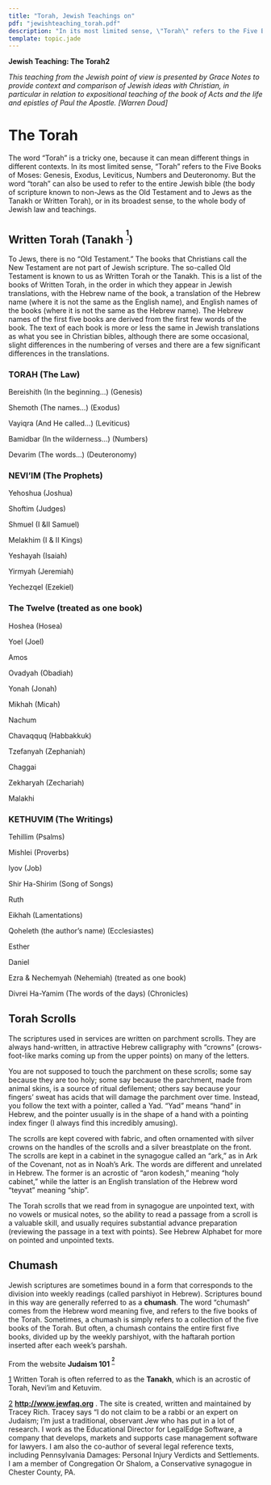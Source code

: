 ```yaml
---
title: "Torah, Jewish Teachings on"
pdf: "jewishteaching_torah.pdf"
description: "In its most limited sense, \"Torah\" refers to the Five Books of Moses: Genesis, Exodus, Leviticus, Numbers and Deuteronomy. But the word \"torah\" can also be used to refer to the entire Jewish bible (the body of scripture known to non-Jews as the Old Testament and to Jews as the Tanakh or Written Torah), or in its broadest sense, to the whole body of Jewish law and teachings."
template: topic.jade
---
```



**Jewish Teaching: The Torah2**

*This teaching from the Jewish point of view is presented by Grace Notes
to provide context and comparison of Jewish ideas with Christian, in
particular in relation to expositional teaching of the book of Acts and
the life and epistles of Paul the Apostle. [Warren Doud]*

The Torah
=========

The word “Torah” is a tricky one, because it can mean different things
in different contexts. In its most limited sense, “Torah” refers to the
Five Books of Moses: Genesis, Exodus, Leviticus, Numbers and
Deuteronomy. But the word “torah” can also be used to refer to the
entire Jewish bible (the body of scripture known to non-Jews as the Old
Testament and to Jews as the Tanakh or Written Torah), or in its
broadest sense, to the whole body of Jewish law and teachings.

Written Torah (Tanakh <sup>**[<sup>1</sup>](#sdfootnote1sym)**</sup>)
---------------------------------------------------------------------

To Jews, there is no “Old Testament.” The books that Christians call the
New Testament are not part of Jewish scripture. The so-called Old
Testament is known to us as Written Torah or the Tanakh. This is a list
of the books of Written Torah, in the order in which they appear in
Jewish translations, with the Hebrew name of the book, a translation of
the Hebrew name (where it is not the same as the English name), and
English names of the books (where it is not the same as the Hebrew
name). The Hebrew names of the first five books are derived from the
first few words of the book. The text of each book is more or less the
same in Jewish translations as what you see in Christian bibles,
although there are some occasional, slight differences in the numbering
of verses and there are a few significant differences in the
translations.

### TORAH (The Law)

Bereishith (In the beginning…) (Genesis)

Shemoth (The names…) (Exodus)

Vayiqra (And He called…) (Leviticus)

Bamidbar (In the wilderness…) (Numbers)

Devarim (The words…) (Deuteronomy)

### NEVI’IM (The Prophets)

Yehoshua (Joshua)

Shoftim (Judges)

Shmuel (I &II Samuel)

Melakhim (I & II Kings)

Yeshayah (Isaiah)

Yirmyah (Jeremiah)

Yechezqel (Ezekiel)

### The Twelve (treated as one book)

Hoshea (Hosea)

Yoel (Joel)

Amos

Ovadyah (Obadiah)

Yonah (Jonah)

Mikhah (Micah)

Nachum

Chavaqquq (Habbakkuk)

Tzefanyah (Zephaniah)

Chaggai

Zekharyah (Zechariah)

Malakhi

### KETHUVIM (The Writings)

Tehillim (Psalms)

Mishlei (Proverbs)

Iyov (Job)

Shir Ha-Shirim (Song of Songs)

Ruth

Eikhah (Lamentations)

Qoheleth (the author’s name) (Ecclesiastes)

Esther

Daniel

Ezra & Nechemyah (Nehemiah) (treated as one book)

Divrei Ha-Yamim (The words of the days) (Chronicles)

Torah Scrolls
-------------

The scriptures used in services are written on parchment scrolls. They
are always hand-written, in attractive Hebrew calligraphy with “crowns”
(crows-foot-like marks coming up from the upper points) on many of the
letters.

You are not supposed to touch the parchment on these scrolls; some say
because they are too holy; some say because the parchment, made from
animal skins, is a source of ritual defilement; others say because your
fingers’ sweat has acids that will damage the parchment over time.
Instead, you follow the text with a pointer, called a Yad. “Yad” means
“hand” in Hebrew, and the pointer usually is in the shape of a hand with
a pointing index finger (I always find this incredibly amusing).

The scrolls are kept covered with fabric, and often ornamented with
silver crowns on the handles of the scrolls and a silver breastplate on
the front. The scrolls are kept in a cabinet in the synagogue called an
“ark,” as in Ark of the Covenant, not as in Noah’s Ark. The words are
different and unrelated in Hebrew. The former is an acrostic of “aron
kodesh,” meaning “holy cabinet,” while the latter is an English
translation of the Hebrew word “teyvat” meaning “ship”.

The Torah scrolls that we read from in synagogue are unpointed text,
with no vowels or musical notes, so the ability to read a passage from a
scroll is a valuable skill, and usually requires substantial advance
preparation (reviewing the passage in a text with points). See Hebrew
Alphabet for more on pointed and unpointed texts.

Chumash
-------

Jewish scriptures are sometimes bound in a form that corresponds to the
division into weekly readings (called parshiyot in Hebrew). Scriptures
bound in this way are generally referred to as a **chumash**. The word
“chumash” comes from the Hebrew word meaning five, and refers to the
five books of the Torah. Sometimes, a chumash is simply refers to a
collection of the five books of the Torah. But often, a chumash contains
the entire first five books, divided up by the weekly parshiyot, with
the haftarah portion inserted after each week’s parshah.

From the website **Judaism 101**
<sup>**[<sup>2</sup>](#sdfootnote2sym)**</sup>

[1](#sdfootnote1anc) Written Torah is often referred to as the
**Tanakh**, which is an acrostic of Torah, Nevi’im and Ketuvim.

[2](#sdfootnote2anc) **http://www.jewfaq.org** . The site is created,
written and maintained by Tracey Rich. Tracey says “I do not claim to be
a rabbi or an expert on Judaism; I’m just a traditional, observant Jew
who has put in a lot of research. I work as the Educational Director for
LegalEdge Software, a company that develops, markets and supports case
management software for lawyers. I am also the co-author of several
legal reference texts, including Pennsylvania Damages: Personal Injury
Verdicts and Settlements. I am a member of Congregation Or Shalom, a
Conservative synagogue in Chester County, PA.

